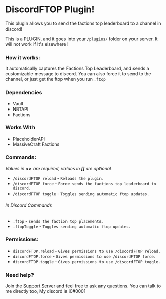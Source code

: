 # DiscordFTOP Plugin!

This plugin allows you to send the factions top leaderboard to a channel in discord!

This is a PLUGIN, and it goes into your `/plugins/` folder on your server. It will not work if It's elsewhere!

### How it works:

It automatically captures the Factions Top Leaderboard, and sends a customizable message to discord. You can also force
it to send to the channel, or just get the ftop when you run `.ftop`

### Dependencies

- Vault
- NBTAPI
- Factions

### Works With

- PlaceholderAPI
- MassiveCraft Factions

### Commands:

*Values in **<>** are required, values in **[]** are optional*

- ``/discordFTOP reload`` - ``Reloads the plugin.``
- ``/discordFTOP force`` - ``Force sends the factions top leaderboard to discord.``
- ``/discordFTOP toggle`` - ``Toggles sending automatic ftop updates.``

###### In Discord Commands
- `.ftop` - `sends the faction top placements.`
- `.ftopToggle` - `Toggles sending automatic ftop updates.`

### Permissions:

- ```discordFTOP.reload```   - ``Gives permissions to use /discordFTOP reload.``
- ```discordFTOP.force```   - ``Gives permissions to use /discordFTOP force.``
- ```discordFTOP.toggle```   - ``Gives permissions to use /discordFTOP toggle.``

### Need help?

Join the [Support Server](https://discord.i0dev.com/) and feel free to ask any questions. You can talk to me directly
too, My discord is i0#0001

